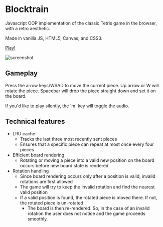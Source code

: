# Blocktrain
Javascript OOP implementation of the classic Tetris game in the browser, with a retro aesthetic.

Made in vanilla JS, HTML5, Canvas, and CSS3.

[Play!](http://dwu.space/blocktrain/)

![screenshot](https://i.imgur.com/JczoIMS.png)

## Gameplay
Press the arrow keys/WSAD to move the current piece. Up arrow or W will rotate the piece.
Spacebar will drop the piece straight down and set it on the board.

If you'd like to play silently, the 'm' key will toggle the audio.

## Technical features
* LRU cache
    * Tracks the last three most recently sent pieces
    * Ensures that a specific piece can repeat at most once every four pieces
* Efficient board rendering
    * Rotating or moving a piece into a valid new position on the board occurs before new board state is rendered
* Rotation handling
    * Since board rendering occurs only after a position is valid, invalid rotations are first allowed
    * The game will try to keep the invalid rotation and find the nearest valid position
    * If a valid position is found, the rotated piece is moved there. If not, the rotated piece is un-rotated
        * The board is then re-rendered. So, in the case of an invalid rotation the user does not notice and the game
        proceeds smoothly. 
